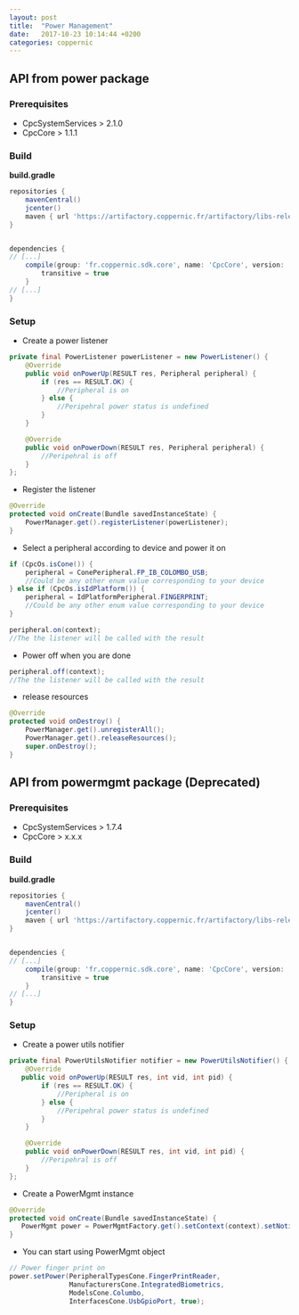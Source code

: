 ```yaml
---
layout: post
title:  "Power Management"
date:   2017-10-23 10:14:44 +0200
categories: coppernic
---
```


## API from **power** package

### Prerequisites

* CpcSystemServices > 2.1.0
* CpcCore > 1.1.1

### Build

**build.gradle**
```groovy
repositories {
    mavenCentral()
    jcenter()
    maven { url 'https://artifactory.coppernic.fr/artifactory/libs-release' }
}


dependencies {
// [...]
    compile(group: 'fr.coppernic.sdk.core', name: 'CpcCore', version: '1.1.1', ext: 'aar') {
        transitive = true
    }
// [...]
}
```

### Setup

 * Create a power listener

```java
private final PowerListener powerListener = new PowerListener() {
    @Override
    public void onPowerUp(RESULT res, Peripheral peripheral) {
        if (res == RESULT.OK) {
            //Peripheral is on
        } else {
            //Peripehral power status is undefined
        }
    }

    @Override
    public void onPowerDown(RESULT res, Peripheral peripheral) {
        //Peripehral is off
    }
};
```

 * Register the listener

```java
@Override
protected void onCreate(Bundle savedInstanceState) {
    PowerManager.get().registerListener(powerListener);
}
```

 * Select a peripheral according to device and power it on

```java
if (CpcOs.isCone()) {
    peripheral = ConePeripheral.FP_IB_COLOMBO_USB;
	//Could be any other enum value corresponding to your device
} else if (CpcOs.isIdPlatform()) {
    peripheral = IdPlatformPeripheral.FINGERPRINT;
	//Could be any other enum value corresponding to your device
}

peripheral.on(context);
//The the listener will be called with the result
```

 * Power off when you are done

```java
peripheral.off(context);
//The the listener will be called with the result
```

 * release resources

```java
@Override
protected void onDestroy() {
    PowerManager.get().unregisterAll();
    PowerManager.get().releaseResources();
    super.onDestroy();
}
```

## API from **powermgmt** package (Deprecated)

### Prerequisites

* CpcSystemServices > 1.7.4
* CpcCore > x.x.x

### Build

**build.gradle**
```groovy
repositories {
    mavenCentral()
    jcenter()
    maven { url 'https://artifactory.coppernic.fr/artifactory/libs-release' }
}


dependencies {
// [...]
    compile(group: 'fr.coppernic.sdk.core', name: 'CpcCore', version: '1.1.1', ext: 'aar') {
        transitive = true
    }
// [...]
}
```

### Setup

 * Create a power utils notifier

```java
private final PowerUtilsNotifier notifier = new PowerUtilsNotifier() {
    @Override
   public void onPowerUp(RESULT res, int vid, int pid) {
        if (res == RESULT.OK) {
            //Peripheral is on
        } else {
            //Peripehral power status is undefined
        }
    }

    @Override
    public void onPowerDown(RESULT res, int vid, int pid) {
        //Peripehral is off
    }
};
```

 * Create a PowerMgmt instance

```java
@Override
protected void onCreate(Bundle savedInstanceState) {
   PowerMgmt power = PowerMgmtFactory.get().setContext(context).setNotifier(notifier).build(); 
}
```

 * You can start using PowerMgmt object

```java
// Power finger print on
power.setPower(PeripheralTypesCone.FingerPrintReader,
               ManufacturersCone.IntegratedBiometrics,
               ModelsCone.Columbo,
               InterfacesCone.UsbGpioPort, true);
```

